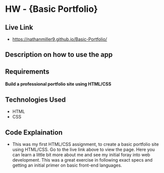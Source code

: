# HW - {Basic Portfolio}

## Live Link 
 - https://nathanmiller9.github.io/Basic-Portfolio/

## Description on how to use the app

## Requirements
#### Build a professional portfolio site using HTML/CSS

## Technologies Used
- HTML
- CSS

## Code Explaination
- This was my first HTML/CSS assignment, to create a basic portfolio site using HTML/CSS.  Go to the live link above to view the page.  Here you can learn a little bit more about me and see my initial foray into web development.  This was a great exercise in following exact specs and getting an initial primer on basic front-end languages.
